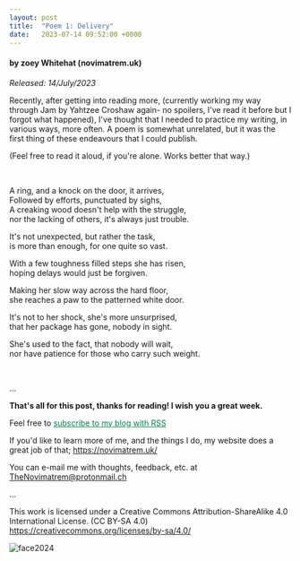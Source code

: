```yaml
---
layout: post
title:  "Poem 1: Delivery"
date:   2023-07-14 09:52:00 +0000
---
```

#### by zoey Whitehat (novimatrem.uk)
*Released: 14/July/2023*

Recently, after getting into reading more, (currently working my way through Jam by Yahtzee Croshaw again- no spoilers, I've read it before but I forgot what happened), I've thought that I needed to practice my writing, in various ways, more often. A poem is somewhat unrelated, but it was the first thing of these endeavours that I could publish.

(Feel free to read it aloud, if you're alone. Works better that way.)

<br>

A ring, and a knock on the door, it arrives,<br>
Followed by efforts, punctuated by sighs,<br>
A creaking wood doesn't help with the struggle,<br>
nor the lacking of others, it's always just trouble.

It's not unexpected, but rather the task,<br>
is more than enough, for one quite so vast.

With a few toughness filled steps she has risen,<br>
hoping delays would just be forgiven.

Making her slow way across the hard floor,<br>
she reaches a paw to the patterned white door.

It's not to her shock, she's more unsurprised,<br>
that her package has gone, nobody in sight.

She's used to the fact, that nobody will wait,<br>
nor have patience for those who carry such weight.

<br>

...

**That's all for this post, thanks for reading! I wish you a great week.**

Feel free to <a href="https://novimatrem.gitlab.io/blog/feed.xml" style="color: #008148" target="_blank">subscribe to my blog with RSS</a>

If you'd like to learn more of me, and the things I do, my website does a great job of that; <a href="https://novimatrem.uk/" style="color: #008148" target="_blank">https://novimatrem.uk/</a>

You can e-mail me with thoughts, feedback, etc. at [TheNovimatrem@protonmail.ch](mailto:TheNovimatrem@protonmail.ch)

...

This work is licensed under a Creative Commons Attribution-ShareAlike 4.0 International License. (CC BY-SA 4.0)
<a href="https://creativecommons.org/licenses/by-sa/4.0/" style="color: #008148" target="_blank">https://creativecommons.org/licenses/by-sa/4.0/</a>

![face2024](https://gitlab.com/Novimatrem/blog/-/raw/master/face2024.png)

